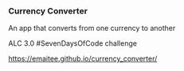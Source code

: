 ### Currency Converter

An app that converts from one currency to another

ALC 3.0 #SevenDaysOfCode challenge

 https://emaitee.github.io/currency_converter/
